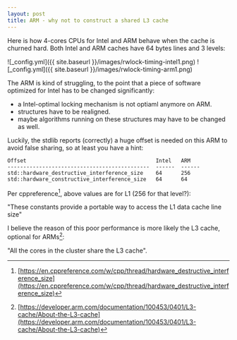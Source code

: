 ```yaml
---
layout: post
title: ARM - why not to construct a shared L3 cache 
---
```


Here is how 4-cores CPUs for Intel and ARM behave when the cache is churned hard. 
Both Intel and ARM caches have 64 bytes lines and 3 levels:

![_config.yml]({{ site.baseurl }}/images/rwlock-timing-intel1.png)
![_config.yml]({{ site.baseurl }}/images/rwlock-timing-arm1.png)

The ARM is kind of struggling, to the point that a piece of software optimized for Intel
has to be changed significantly:
- a Intel-optimal locking mechanism is not optiaml anymore on ARM.
- structures have to be realigned.
- maybe algorithms running on these structures may have to be changed as well.

Luckily, the stdlib reports (correctly) a huge offset is needed on this ARM to avoid false sharing,
so at least you have a hint:


    Offset                                         Intel   ARM
    ---------------------------------------------  ------  ------
    std::hardware_destructive_interference_size    64      256
    std::hardware_constructive_interference_size   64      64


Per cppreference[^1], above values are for L1 (256 for that level?):

"These constants provide a portable way to access the L1 data cache line size"

I believe the reason of this poor performance is more likely the L3 cache, optional for ARMs[^2]:

"All the cores in the cluster share the L3 cache". 


[^1]: [https://en.cppreference.com/w/cpp/thread/hardware_destructive_interference_size](https://en.cppreference.com/w/cpp/thread/hardware_destructive_interference_size)
[^2]: [https://developer.arm.com/documentation/100453/0401/L3-cache/About-the-L3-cache](https://developer.arm.com/documentation/100453/0401/L3-cache/About-the-L3-cache)
